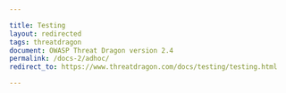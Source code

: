 ```yaml
---

title: Testing
layout: redirected
tags: threatdragon
document: OWASP Threat Dragon version 2.4
permalink: /docs-2/adhoc/
redirect_to: https://www.threatdragon.com/docs/testing/testing.html

---
```


